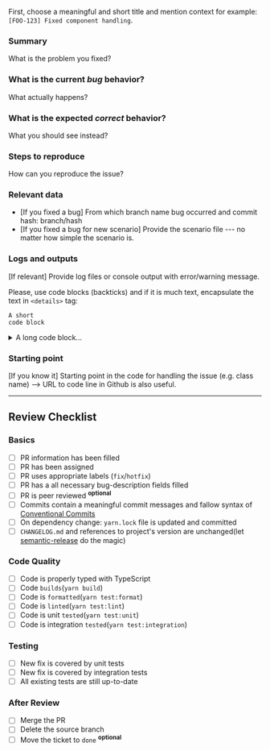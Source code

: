 First, choose a meaningful and short title and mention context for example: `[FOO-123] Fixed component handling`.

### Summary

What is the problem you fixed?

### What is the current _bug_ behavior?

What actually happens?

### What is the expected _correct_ behavior?

What you should see instead?

### Steps to reproduce

How can you reproduce the issue?

### Relevant data

- [If you fixed a bug] From which branch name bug occurred and commit hash: branch/hash
- [If you fixed a bug for new scenario] Provide the scenario file --- no matter how simple the scenario is.

### Logs and outputs

[If relevant] Provide log files or console output with error/warning message.

Please, use code blocks (backticks) and if it is much text, encapsulate the text in `<details>` tag:

```
A short
code block
```

<details>
<summary>A long code block...</summary>
<pre>
Line 1 of log file xy`
Line 2 of log file xy`
</pre>
</details>

### Starting point

[If you know it] Starting point in the code for handling the issue (e.g. class name) --> URL to code line in Github is also useful.

---

## Review Checklist

### Basics

- [ ] PR information has been filled
- [ ] PR has been assigned
- [ ] PR uses appropriate labels (`fix`/`hotfix`)
- [ ] PR has a all necessary bug-description fields filled
- [ ] PR is peer reviewed <sup>**optional**</sup>
- [ ] Commits contain a meaningful commit messages and fallow syntax of [Conventional Commits](http://www.conventionalcommits.org/)
- [ ] On dependency change: `yarn.lock` file is updated and committed
- [ ] `CHANGELOG.md` and references to project's version are unchanged(let [semantic-release](https://github.com/semantic-release/semantic-release) do the magic)

### Code Quality

- [ ] Code is properly typed with TypeScript
- [ ] Code `builds`(`yarn build`)
- [ ] Code is `formatted`(`yarn test:format`)
- [ ] Code is `linted`(`yarn test:lint`)
- [ ] Code is unit `tested`(`yarn test:unit`)
- [ ] Code is integration `tested`(`yarn test:integration`)

### Testing

- [ ] New fix is covered by unit tests
- [ ] New fix is covered by integration tests
- [ ] All existing tests are still up-to-date

### After Review

- [ ] Merge the PR
- [ ] Delete the source branch
- [ ] Move the ticket to `done` <sup>**optional**</sup>
